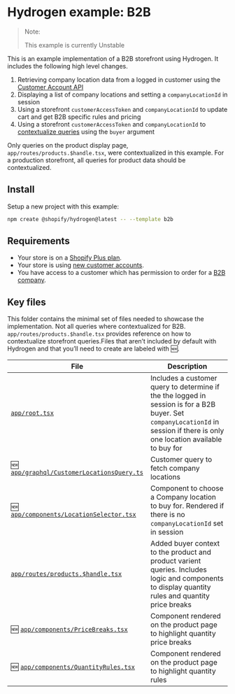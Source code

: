 # Hydrogen example: B2B

> Note:
>
> This example is currently Unstable

This is an example implementation of a B2B storefront using Hydrogen. It includes the following high level changes.

1. Retrieving company location data from a logged in customer using the [Customer Account API](https://shopify.dev/docs/api/customer/2024-04/queries/customer)
2. Displaying a list of company locations and setting a `companyLocationId` in session
3. Using a storefront `customerAccessToken` and `companyLocationId` to update cart and get B2B specific rules and pricing
4. Using a storefront `customerAccessToken` and `companyLocationId` to [contextualize queries](https://shopify.dev/docs/api/storefront#directives) using the `buyer` argument

Only queries on the product display page, `app/routes/products.$handle.tsx`, were contextualized in this example. For a production storefront, all queries for product data should be contextualized.

## Install

Setup a new project with this example:

```bash
npm create @shopify/hydrogen@latest -- --template b2b
```

## Requirements

- Your store is on a [Shopify Plus plan](https://help.shopify.com/manual/intro-to-shopify/pricing-plans/plans-features/shopify-plus-plan).
- Your store is using [new customer accounts](https://help.shopify.com/en/manual/customers/customer-accounts/new-customer-accounts).
- You have access to a customer which has permission to order for a [B2B company](https://help.shopify.com/en/manual/b2b).

## Key files

This folder contains the minimal set of files needed to showcase the implementation.
Not all queries where contextualized for B2B. `app/routes/products.$handle.tsx` provides
reference on how to contextualize storefront queries.Files that aren’t included by default 
with Hydrogen and that you’ll need to create are labeled with 🆕.

| File                                                 | Description                                                                                    |
| ---------------------------------------------------- | ---------------------------------------------------------------------------------------------- |
| [`app/root.tsx`](app/root.tsx)                             | Includes a customer query to determine if the the logged in session is for a B2B buyer. Set `companyLocationId` in session if there is only one location available to buy for    |
| 🆕 [`app/graphql/CustomerLocationsQuery.ts`](app/graphql/CustomerLocationsQuery.ts)  | Customer query to fetch company locations        |
| 🆕 [`app/components/LocationSelector.tsx`](app/components/LocationSelector.tsx) | Component to choose a Company location to buy for. Rendered if there is no `companyLocationId` set in session    |
| [`app/routes/products.$handle.tsx`](app/routes/products.$handle.tsx)      | Added buyer context to the product and product varient queries. Includes logic and components to display quantity rules and quantity price breaks |
| 🆕 [`app/components/PriceBreaks.tsx`](app/components/PriceBreaks.tsx)  | Component rendered on the product page to highlight quantity price breaks        |
| 🆕 [`app/components/QuantityRules.tsx`](app/components/QuantityRules.tsx)  | Component rendered on the product page to highlight quantity rules        |
